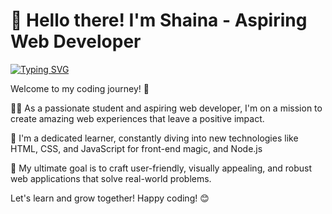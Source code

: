 # 👋 Hello there! I'm Shaina - Aspiring Web Developer 
[![Typing SVG](https://readme-typing-svg.demolab.com?font=Fira+Code&pause=1000&color=3651a8&vCenter=true&width=435&lines=Welcome+to+my+GitHub+page;Checkout+my+projects; )](https://in.linkedin.com/in/shaina-bhardwaj-84a66a202)


Welcome to my coding journey! 🚀

👩‍🎓 As a passionate student and aspiring web developer, I'm on a mission to create amazing web experiences that leave a positive impact. 
<div style="animation: bounce 2s infinite;">
  <p>
    
🌱 I'm a dedicated learner, constantly diving into new technologies like HTML, CSS, and JavaScript for front-end magic, and Node.js
  </p>
</div>


🎯 My ultimate goal is to craft user-friendly, visually appealing, and robust web applications that solve real-world problems. 

Let's learn and grow together! Happy coding! 😊
